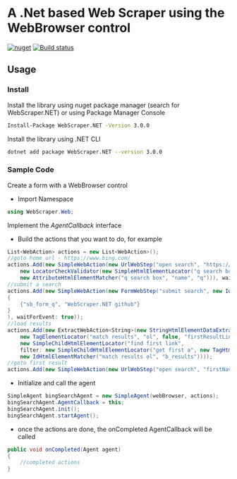 # A .Net based Web Scraper using the WebBrowser control

[![nuget](https://img.shields.io/nuget/v/WebScraper.NET)](https://www.nuget.org/packages/WebScraper.NET) [![Build status](https://ci.appveyor.com/api/projects/status/imhrkqa17reo84kw?svg=true)](https://ci.appveyor.com/project/perusworld/webscraper-net)


## Usage

### Install
Install the library using nuget package manager (search for WebScraper.NET) or using Package Manager Console
```bash
Install-Package WebScraper.NET -Version 3.0.0
```
Install the library using .NET CLI
```bash
dotnet add package WebScraper.NET --version 3.0.0
```

### Sample Code

Create a form with a WebBrowser control

* Import Namespace
```c#
using WebScraper.Web;
```

Implement the *AgentCallback* interface

* Build the actions that you want to do, for example
```c#
List<WebAction> actions = new List<WebAction>();
//goto home url - https://www.bing.com/
actions.Add(new SimpleWebAction(new UrlWebStep("open search", "https://www.bing.com/"),
    new LocatorCheckValidator(new SimpleHtmlElementLocator("q search box",
    new AttributeHtmlElementMatcher("q search box", "name", "q"))), waitForEvent: true));
//submit a search
actions.Add(new SimpleWebAction(new FormWebStep("submit search", new IdElementLocator("locate form to submit", "sb_form"), new Dictionary<String, String>
{
    {"sb_form_q", "WebScraper.NET github"}
}
), waitForEvent: true));
//load results
actions.Add(new ExtractWebAction<String>(new StringHtmlElementDataExtractor("href"), "firstNavLink",
    new TagElementLocator("match results", "ol", false, "firstResultLink",
    new SimpleChildHtmlElementLocator("find first link",
    filter: new SimpleChildHtmlElementLocator("get first a", new TagHtmlElementMatcher("match first a", "a"))),
    new IdHtmlElementMatcher("match results ol", "b_results"))));
//goto first result
actions.Add(new SimpleWebAction(new UrlWebStep("open search", "firstNavLink"), new TitleWebValidator("GitHub - perusworld/WebScraper.NET: A .Net based Web Scraper using the WebBrowser control"), waitForEvent: true));
```

* Initialize and call the agent
```c#
SimpleAgent bingSearchAgent = new SimpleAgent(webBrowser, actions);
bingSearchAgent.AgentCallback = this;
bingSearchAgent.init();
bingSearchAgent.startAgent();
```

* once the actions are done, the onCompleted AgentCallback will be called
```c#
public void onCompleted(Agent agent)
{
	//completed actions
}
```
